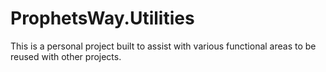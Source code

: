 # ProphetsWay.Utilities

This is a personal project built to assist with various functional areas to be reused with other projects.
